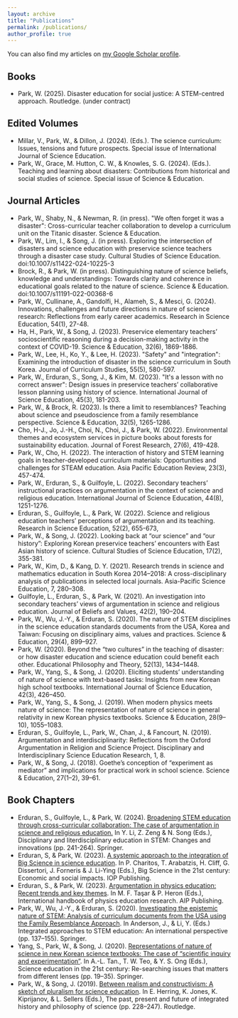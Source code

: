 ```yaml
---
layout: archive
title: "Publications"
permalink: /publications/
author_profile: true
---
```


You can also find my articles on <a href="{{site.author.googlescholar}}">my Google Scholar profile</a>. <br/>

## Books
* Park, W. (2025). Disaster education for social justice: A STEM-centred approach. Routledge. (under contract) <br/>

## Edited Volumes
* Millar, V., Park, W., & Dillon, J. (2024). (Eds.). The science curriculum: Issues, tensions and future prospects. Special issue of International Journal of Science Education. <br/>
* Park, W., Grace, M. Hutton, C. W., & Knowles, S. G. (2024). (Eds.). Teaching and learning about disasters: Contributions from historical and social studies of science. Special issue of Science & Education.

## Journal Articles
* Park, W., Shaby, N., & Newman, R. (in press). "We often forget it was a disaster": Cross-curricular teacher collaboration to develop a curriculum unit on the Titanic disaster. Science & Education. <br/>
* Park, W., Lim, I., & Song, J. (in press). Exploring the intersection of disasters and science education with preservice science teachers through a disaster case study. Cultural Studies of Science Education. doi:10.1007/s11422-024-10225-3 <br/>
* Brock, R., & Park, W. (in press). Distinguishing nature of science beliefs, knowledge and understandings: Towards clarity and coherence in educational goals related to the nature of science. Science & Education. doi:10.1007/s11191-022-00368-6 <br/>
* Park, W., Cullinane, A., Gandolfi, H., Alameh, S., & Mesci, G. (2024). Innovations, challenges and future directions in nature of science research: Reflections from early career academics. Research in Science Education, 54(1), 27-48. <br/>
* Ha, H., Park, W., & Song, J. (2023). Preservice elementary teachers’ socioscientific reasoning during a decision-making activity in the context of COVID-19. Science & Education, 32(6), 1869-1886. <br/>
* Park, W., Lee, H., Ko, Y., & Lee, H. (2023). "Safety" and "integration": Examining the introduction of disaster in the science curriculum in South Korea. Journal of Curriculum Studies, 55(5), 580-597. <br/>
* Park, W., Erduran, S., Song, J., & Kim, M. (2023). "It's a lesson with no correct answer": Design issues in preservice teachers’ collaborative lesson planning using history of science. International Journal of Science Education, 45(3), 181-203. <br/>
* Park, W., & Brock, R. (2023). Is there a limit to resemblances? Teaching about science and pseudoscience from a family resemblance perspective. Science & Education, 32(5), 1265-1286. <br/>
* Cho, H-J., Jo, J.-H., Choi, N., Choi, J., & Park, W. (2022). Environmental themes and ecosystem services in picture books about forests for sustainability education. Journal of Forest Research, 27(6), 419-428. <br/>
* Park, W., Cho, H. (2022). The interaction of history and STEM learning goals in teacher-developed curriculum materials: Opportunities and challenges for STEAM education. Asia Pacific Education Review, 23(3), 457-474. <br/>
* Park, W., Erduran, S., & Guilfoyle, L. (2022). Secondary teachers’ instructional practices on argumentation in the context of science and religious education. International Journal of Science Education, 44(8), 1251-1276. <br/>
* Erduran, S., Guilfoyle, L., & Park, W. (2022). Science and religious education teachers’ perceptions of argumentation and its teaching. Research in Science Education, 52(2), 655-673, <br/>
* Park, W., & Song, J. (2022). Looking back at “our science” and “our history”: Exploring Korean preservice teachers’ encounters with East Asian history of science. Cultural Studies of Science Education, 17(2), 355-381. <br/>
* Park, W., Kim, D., & Kang, D. Y. (2021). Research trends in science and mathematics education in South Korea 2014–2018: A cross-disciplinary analysis of publications in selected local journals. Asia-Pacific Science Education, 7, 280–308. <br/>
* Guilfoyle, L., Erduran, S., & Park, W. (2021). An investigation into secondary teachers’ views of argumentation in science and religious education. Journal of Beliefs and Values, 42(2), 190–204. <br/>
* Park, W., Wu, J.-Y., & Erduran, S. (2020). The nature of STEM disciplines in the science education standards documents from the USA, Korea and Taiwan: Focusing on disciplinary aims, values and practices. Science & Education, 29(4), 899–927. <br/> 
* Park, W. (2020). Beyond the “two cultures” in the teaching of disaster: or how disaster education and science education could benefit each other. Educational Philosophy and Theory, 52(13), 1434–1448. <br/>
* Park, W., Yang, S., & Song, J. (2020). Eliciting students’ understanding of nature of science with text-based tasks: Insights from new Korean high school textbooks. International Journal of Science Education, 42(3), 426–450. <br/>
* Park, W., Yang, S., & Song, J. (2019). When modern physics meets nature of science: The representation of nature of science in general relativity in new Korean physics textbooks. Science & Education, 28(9–10), 1055–1083. <br/>
* Erduran, S., Guilfoyle, L., Park, W., Chan, J., & Fancourt, N. (2019). Argumentation and interdisciplinarity: Reflections from the Oxford Argumentation in Religion and Science Project. Disciplinary and Interdisciplinary Science Education Research, 1, 8. <br/>
* Park, W., & Song, J. (2018). Goethe’s conception of “experiment as mediator” and implications for practical work in school science. Science & Education, 27(1–2), 39–61. <br/>

## Book Chapters
* Erduran, S., Guilfoyle, L., & Park, W. (2024). [Broadening STEM education through cross-curricular collaboration: The case of argumentation in science and religious education.](https://doi.org/10.1007/978-3-031-52924-5_12) In Y. Li, Z. Zeng & N. Song (Eds.), Disciplinary and Iiterdisciplinary education in STEM: Changes and innovations (pp. 241-264). Springer.
* Erduran, S, & Park, W. (2023). [A systemic approach to the integration of Big Science in science education](https://doi.org/10.1088/978-0-7503-3631-4ch42). In P. Charitos, T. Arabatzis, H. Cliff, G. Dissertori, J. Forneris & J. Li-Ying (Eds.), Big Science in the 21st century: Economic and social impacts. IOP Publishing. 
* Erduran, S., & Park, W. (2023). [Argumentation in physics education: Recent trends and key themes](https://doi.org/10.1063/9780735425477_016). In M. F. Taşar & P. Heron (Eds.), International handbook of physics education research. AIP Publishing. 
* Park, W., Wu, J.-Y., & Erduran, S. (2020). [Investigating the epistemic nature of STEM: Analysis of curriculum documents from the USA using the Family Resemblance Approach](https://doi.org/10.1007/978-3-030-52229-2_8). In Anderson, J., & Li, Y. (Eds.) Integrated approaches to STEM education: An international perspective (pp. 137–155). Springer. 
* Yang, S., Park, W., & Song, J. (2020). [Representations of nature of science in new Korean science textbooks: The case of “scientific inquiry and experimentation”](https://doi.org/10.1007/978-981-15-5155-0_2). In A.-L. Tan., T. W. Teo, & Y. S. Ong (Eds.), Science education in the 21st century: Re-searching issues that matters from different lenses (pp. 19–35). Springer. 
* Park, W., & Song, J. (2019). [Between realism and constructivism: A sketch of pluralism for science education](https://doi.org/10.4324/9781351214827-14). In E. Herring, K. Jones, K. Kiprijanov, & L. Sellers (Eds.), The past, present and future of integrated history and philosophy of science (pp. 228–247). Routledge. 